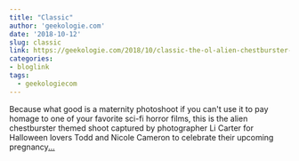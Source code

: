```yaml
---
title: "Classic"
author: 'geekologie.com'
date: '2018-10-12'
slug: classic
link: https://geekologie.com/2018/10/classic-the-ol-alien-chestburster-matern.php
categories:
- bloglink
tags:
  - geekologiecom
---
```


Because what good is a maternity photoshoot if you can't use it to pay homage to one of your favorite sci-fi horror films, this is the alien chestburster themed shoot captured by photographer Li Carter for Halloween lovers Todd and Nicole Cameron to celebrate their upcoming pregnancy[... <i class="fas fa-external-link-alt"></i>](https://geekologie.com/2018/10/classic-the-ol-alien-chestburster-matern.php)

